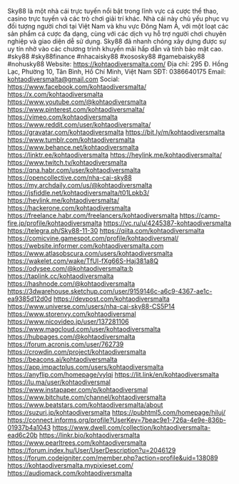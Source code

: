 Sky88 là một nhà cái trực tuyến nổi bật trong lĩnh vực cá cược thể thao, casino trực tuyến và các trò chơi giải trí khác. Nhà cái này chủ yếu phục vụ đối tượng người chơi tại Việt Nam và khu vực Đông Nam Á, với một loạt các sản phẩm cá cược đa dạng, cùng với các dịch vụ hỗ trợ người chơi chuyên nghiệp và giao diện dễ sử dụng. Sky88 đã nhanh chóng xây dựng được sự uy tín nhờ vào các chương trình khuyến mãi hấp dẫn và tính bảo mật cao. #sky88 #sky88finance #nhacaisky88 #xososky88 #gamebaisky88 #nohusky88
Website: https://kohtaodiversmalta.com/
Địa chỉ: 295 Đ. Hồng Lạc, Phường 10, Tân Bình, Hồ Chí Minh, Việt Nam
SĐT: 0386640175
Email: kohtaodiversmalta@gmail.com
Social:
https://www.facebook.com/kohtaodiversmalta/
https://x.com/kohtaodiversmalta
https://www.youtube.com/@kohtaodiversmalta
https://www.pinterest.com/kohtaodiversmalta/
https://vimeo.com/kohtaodiversmalta
https://www.reddit.com/user/kohtaodiversmalta/
https://gravatar.com/kohtaodiversmalta
https://bit.ly/m/kohtaodiversmalta
https://www.tumblr.com/kohtaodiversmalta
https://www.behance.net/kohtaodiversmalta
https://linktr.ee/kohtaodiversmalta
https://heylink.me/kohtaodiversmalta/
https://www.twitch.tv/kohtaodiversmalta
https://qna.habr.com/user/kohtaodiversmalta
https://opencollective.com/nha-cai-sky88
https://my.archdaily.com/us/@kohtaodiversmalta
https://jsfiddle.net/kohtaodiversmalta/t01Lpkb3/
https://heylink.me/kohtaodiversmalta/
https://hackerone.com/kohtaodiversmalta
https://freelance.habr.com/freelancers/kohtaodiversmalta
https://camp-fire.jp/profile/kohtaodiversmalta
https://vc.ru/u/4245387-kohtaodiversmalta
https://telegra.ph/Sky88-11-30
https://qiita.com/kohtaodiversmalta
https://comicvine.gamespot.com/profile/kohtaodiversmal/
https://website.informer.com/kohtaodiversmalta.com
https://www.atlasobscura.com/users/kohtaodiversmalta
https://wakelet.com/wake/TfUl-fXg66S-Haj381a8Q
https://odysee.com/@kohtaodiversmalta:b
https://taplink.cc/kohtaodiversmalta
https://hashnode.com/@kohtaodiversmalta
https://3dwarehouse.sketchup.com/user/9159146c-a6c9-4367-ae1c-ea9385d12d0d
https://devpost.com/kohtaodiversmalta
https://www.universe.com/users/nha-cai-sky88-CS5P14
https://www.storenvy.com/kohtaodiversmal
https://www.nicovideo.jp/user/137281106
https://www.magcloud.com/user/kohtaodiversmalta
https://hubpages.com/@kohtaodiversmalta
https://forum.acronis.com/user/762739
https://crowdin.com/project/kohtaodiversmalta
https://beacons.ai/kohtaodiversmalta
https://app.impactplus.com/users/kohtaodiversmalta
https://anyflip.com/homepage/vylqi
https://lit.link/en/kohtaodiversmalta
https://lu.ma/user/kohtaodiversmal
https://www.instapaper.com/p/kohtaodiversmal
https://www.bitchute.com/channel/kohtaodiversmalta
https://www.beatstars.com/kohtaodiversmalta/about
https://suzuri.jp/kohtaodiversmalta
https://pubhtml5.com/homepage/hiluj/
https://connect.informs.org/profile?UserKey=7beac9e1-726a-4e9e-836b-01937b4a1043
https://www.dwell.com/collection/kohtaodiversmalta-ead6c20b
https://linkr.bio/kohtaodiversmalta
https://www.pearltrees.com/kohtaodiversmalta
https://forum.index.hu/User/UserDescription?u=2046129
https://forum.codeigniter.com/member.php?action=profile&uid=138089
https://kohtaodiversmalta.mypixieset.com/
https://audiomack.com/kohtaodiversmalta